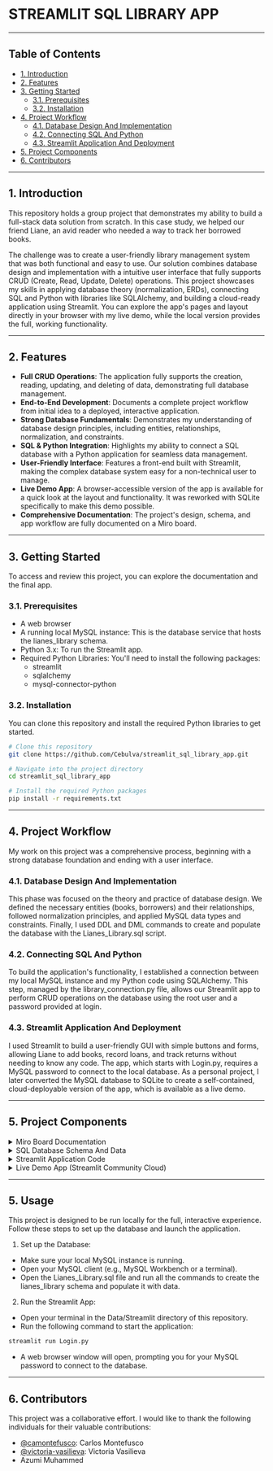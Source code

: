 # STREAMLIT SQL LIBRARY APP

---

## Table of Contents

- [1. Introduction](#1-introduction)
- [2. Features](#2-features)
- [3. Getting Started](#3-getting-started)
    - [3.1. Prerequisites](#31-prerequisites)
    - [3.2. Installation](#32-installation)
- [4. Project Workflow](#4-project-workflow)
  - [4.1. Database Design And Implementation](#41-database-design-and-implementation)
  - [4.2. Connecting SQL And Python](#42-connecting-sql-and-python)
  - [4.3. Streamlit Application And Deployment](#43-streamlit-application-and-deployment)
- [5. Project Components](#5-project-components)
- [6. Contributors](#6-contributors)

---

## 1. Introduction

This repository holds a group project that demonstrates my ability to build a full-stack data solution from scratch. In this case study, we helped our friend Liane, an avid reader who needed a way to track her borrowed books.

The challenge was to create a user-friendly library management system that was both functional and easy to use. Our solution combines database design and implementation with a intuitive user interface that fully supports CRUD (Create, Read, Update, Delete) operations. This project showcases my skills in applying database theory (normalization, ERDs), connecting SQL and Python with libraries like SQLAlchemy, and building a cloud-ready application using Streamlit. You can explore the app's pages and layout directly in your browser with my live demo, while the local version provides the full, working functionality.

---

## 2. Features

- **Full CRUD Operations**: The application fully supports the creation, reading, updating, and deleting of data, demonstrating full database management.
- **End-to-End Development**: Documents a complete project workflow from initial idea to a deployed, interactive application.
- **Strong Database Fundamentals**: Demonstrates my understanding of database design principles, including entities, relationships, normalization, and constraints.
- **SQL & Python Integration**: Highlights my ability to connect a SQL database with a Python application for seamless data management.
- **User-Friendly Interface**: Features a front-end built with Streamlit, making the complex database system easy for a non-technical user to manage.
- **Live Demo App**: A browser-accessible version of the app is available for a quick look at the layout and functionality. It was reworked with SQLite specifically to make this demo possible.
- **Comprehensive Documentation**: The project's design, schema, and app workflow are fully documented on a Miro board.

---

## 3. Getting Started

To access and review this project, you can explore the documentation and the final app.

### 3.1. Prerequisites
- A web browser
- A running local MySQL instance: This is the database service that hosts the lianes_library schema.
- Python 3.x: To run the Streamlit app.
- Required Python Libraries: You'll need to install the following packages:
  - streamlit
  - sqlalchemy
  - mysql-connector-python

### 3.2. Installation
You can clone this repository and install the required Python libraries to get started.

```bash
# Clone this repository
git clone https://github.com/Cebulva/streamlit_sql_library_app.git

# Navigate into the project directory
cd streamlit_sql_library_app

# Install the required Python packages
pip install -r requirements.txt
```

---

## 4. Project Workflow

My work on this project was a comprehensive process, beginning with a strong database foundation and ending with a user interface.

### 4.1. Database Design And Implementation

This phase was focused on the theory and practice of database design. We defined the necessary entities (books, borrowers) and their relationships, followed normalization principles, and applied MySQL data types and constraints. Finally, I used DDL and DML commands to create and populate the database with the Lianes_Library.sql script.

### 4.2. Connecting SQL And Python

To build the application's functionality, I established a connection between my local MySQL instance and my Python code using SQLAlchemy. This step, managed by the library_connection.py file, allows our Streamlit app to perform CRUD operations on the database using the root user and a password provided at login.

### 4.3. Streamlit Application And Deployment

I used Streamlit to build a user-friendly GUI with simple buttons and forms, allowing Liane to add books, record loans, and track returns without needing to know any code. The app, which starts with Login.py, requires a MySQL password to connect to the local database. As a personal project, I later converted the MySQL database to SQLite to create a self-contained, cloud-deployable version of the app, which is available as a live demo.

---

## 5. Project Components

<details>
<summary>Miro Board Documentation</summary>
<br>
This board documents the full project journey, including the design for the database schema, table entities and attributes, how we used CRUD operations, and the design of the pages for the Streamlit app.
<br>
<a href="https://miro.com/app/board/uXjVIGWwBlk=/?moveToWidget=3458764635099633770&cot=10">View Miro Board</a>
</details>

<details>
<summary>SQL Database Schema And Data</summary>
<br>
This SQL file contains the full schema for the lianes_library database, including the table definitions, constraints, and sample data.
<br>
<a href="https://github.com/Cebulva/streamlit_sql_library_app/blob/main/Data/SQL/Lianes_Library.sql">View SQL File</a>
</details>

<details>
<summary>Streamlit Application Code</summary>
<br>
This folder contains all the Python files for the Streamlit application, including the main login page, the connection logic, and the various pages for managing books, friends, and loans.
<br>
<a href="https://github.com/Cebulva/streamlit_sql_library_app/tree/main/Data/Streamlit">View Streamlit Files</a>
</details>

<details>
<summary>Live Demo App (Streamlit Community Cloud)</summary>
<br>
This demo app is a read-only version of the project, available to view in your browser without any local setup. It uses a SQLite database populated from the repository's Data_SQLite folder. Please note that the write functions (adding, updating, and deleting) are not active in this demo.
<br>
<a href="https://lianes-library-demo.streamlit.app/">View Live Demo App</a>
</details>

---

## 5. Usage

This project is designed to be run locally for the full, interactive experience. Follow these steps to set up the database and launch the application.

1. Set up the Database:
  - Make sure your local MySQL instance is running.
  - Open your MySQL client (e.g., MySQL Workbench or a terminal).
  - Open the Lianes_Library.sql file and run all the commands to create the lianes_library schema and populate it with data.

2. Run the Streamlit App:
  - Open your terminal in the Data/Streamlit directory of this repository.
  - Run the following command to start the application:
  ```bash
  streamlit run Login.py
  ```
  - A web browser window will open, prompting you for your MySQL password to connect to the database.

---

## 6. Contributors

This project was a collaborative effort. I would like to thank the following individuals for their valuable contributions:

- [@camontefusco](https://github.com/camontefusco/): Carlos Montefusco
- [@victoria-vasilieva](https://github.com/victoria-vasilieva): Victoria Vasilieva
- Azumi Muhammed
